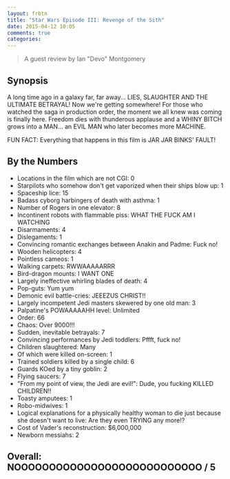 ```yaml
---
layout: frbtn
title: "Star Wars Episode III: Revenge of the Sith"
date: 2015-04-12 10:05
comments: true
categories: 
---
```


> A guest review by Ian "Devo" Montgomery

## Synopsis

A long time ago in a galaxy far, far away... LIES, SLAUGHTER AND THE ULTIMATE BETRAYAL! Now we're getting somewhere! For those who watched the saga in production order, the moment we all knew was coming is finally here. Freedom dies with thunderous applause and a WHINY BITCH grows into a MAN... an EVIL MAN who later becomes more MACHINE.

FUN FACT: Everything that happens in this film is JAR JAR BINKS' FAULT!

## By the Numbers

* Locations in the film which are not CGI: 0
* Starpilots who somehow don't get vaporized when their ships blow up: 1
* Spaceship lice: 15
* Badass cyborg harbingers of death with asthma: 1
* Number of Rogers in one elevator: 8
* Incontinent robots with flammable piss: WHAT THE FUCK AM I WATCHING
* Disarmaments: 4
* Dislegaments: 1
* Convincing romantic exchanges between Anakin and Padme: Fuck no!
* Wooden helicopters: 4
* Pointless cameos: 1
* Walking carpets: RWWAAAAARRR
* Bird-dragon mounts: I WANT ONE
* Largely ineffective whirling blades of death: 4
* Pop-guts: Yum yum
* Demonic evil battle-cries: JEEEZUS CHRIST!!
* Largely incompetent Jedi masters skewered by one old man: 3
* Palpatine's POWAAAAAHH level: Unlimited
* Order: 66
* Chaos: Over 9000!!!
* Sudden, inevitable betrayals: 7
* Convincing performances by Jedi toddlers: Pffft, fuck no!
* Children slaughtered: Many
* Of which were killed on-screen: 1
* Trained soldiers killed by a single child: 6
* Guards KOed by a tiny goblin: 2
* Flying saucers: 7
* "From my point of view, the Jedi are evil!": Dude, you fucking KILLED CHILDREN!!
* Toasty amputees: 1
* Robo-midwives: 1
* Logical explanations for a physically healthy woman to die just because she doesn't want to live: Are they even TRYING any more!?
* Cost of Vader's reconstruction: $6,000,000
* Newborn messiahs: 2

## Overall: NOOOOOOOOOOOOOOOOOOOOOOOOOOO / 5
